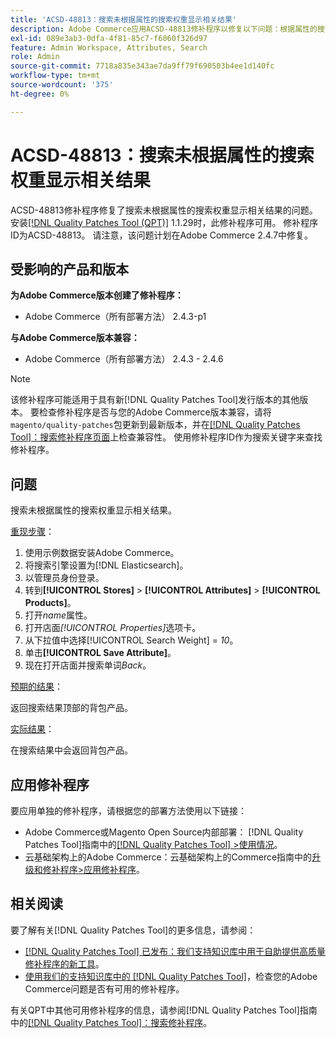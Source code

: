 ```yaml
---
title: 'ACSD-48813：搜索未根据属性的搜索权重显示相关结果'
description: Adobe Commerce应用ACSD-48813修补程序以修复以下问题：根据属性的搜索权重，搜索未显示相关结果。
exl-id: 089e3ab3-0dfa-4f81-85c7-f6060f326d97
feature: Admin Workspace, Attributes, Search
role: Admin
source-git-commit: 7718a835e343ae7da9ff79f690503b4ee1d140fc
workflow-type: tm+mt
source-wordcount: '375'
ht-degree: 0%

---
```


# ACSD-48813：搜索未根据属性的搜索权重显示相关结果

ACSD-48813修补程序修复了搜索未根据属性的搜索权重显示相关结果的问题。 安装[[!DNL Quality Patches Tool (QPT)]](/help/announcements/adobe-commerce-announcements/magento-quality-patches-released-new-tool-to-self-serve-quality-patches.md) 1.1.29时，此修补程序可用。 修补程序ID为ACSD-48813。 请注意，该问题计划在Adobe Commerce 2.4.7中修复。

## 受影响的产品和版本

**为Adobe Commerce版本创建了修补程序：**

* Adobe Commerce（所有部署方法） 2.4.3-p1

**与Adobe Commerce版本兼容：**

* Adobe Commerce（所有部署方法） 2.4.3 - 2.4.6

>[!NOTE]
>
>该修补程序可能适用于具有新[!DNL Quality Patches Tool]发行版本的其他版本。 要检查修补程序是否与您的Adobe Commerce版本兼容，请将`magento/quality-patches`包更新到最新版本，并在[[!DNL Quality Patches Tool]：搜索修补程序页面](https://experienceleague.adobe.com/tools/commerce-quality-patches/index.html)上检查兼容性。 使用修补程序ID作为搜索关键字来查找修补程序。

## 问题

搜索未根据属性的搜索权重显示相关结果。

<u>重现步骤</u>：

1. 使用示例数据安装Adobe Commerce。
1. 将搜索引擎设置为[!DNL Elasticsearch]。
1. 以管理员身份登录。
1. 转到&#x200B;**[!UICONTROL Stores]** > **[!UICONTROL Attributes]** > **[!UICONTROL Products]**。
1. 打开&#x200B;*name*&#x200B;属性。
1. 打开店面&#x200B;*[!UICONTROL Properties]*&#x200B;选项卡。
1. 从下拉值中选择[!UICONTROL Search Weight] = *10*。
1. 单击&#x200B;**[!UICONTROL Save Attribute]**。
1. 现在打开店面并搜索单词&#x200B;*Back*。

<u>预期的结果</u>：

返回搜索结果顶部的背包产品。

<u>实际结果</u>：

在搜索结果中会返回背包产品。

## 应用修补程序

要应用单独的修补程序，请根据您的部署方法使用以下链接：

* Adobe Commerce或Magento Open Source内部部署： [!DNL Quality Patches Tool]指南中的[[!DNL Quality Patches Tool] >使用情况](https://experienceleague.adobe.com/docs/commerce-operations/tools/quality-patches-tool/usage.html)。
* 云基础架构上的Adobe Commerce：云基础架构上的Commerce指南中的[升级和修补程序>应用修补程序](https://experienceleague.adobe.com/docs/commerce-cloud-service/user-guide/develop/upgrade/apply-patches.html)。

## 相关阅读

要了解有关[!DNL Quality Patches Tool]的更多信息，请参阅：

* [[!DNL Quality Patches Tool] 已发布：我们支持知识库中用于自助提供高质量修补程序的新工具](/help/announcements/adobe-commerce-announcements/magento-quality-patches-released-new-tool-to-self-serve-quality-patches.md)。
* [使用我们的支持知识库中的 [!DNL Quality Patches Tool]](/help/support-tools/patches-available-in-qpt-tool/check-patch-for-magento-issue-with-magento-quality-patches.md)，检查您的Adobe Commerce问题是否有可用的修补程序。

有关QPT中其他可用修补程序的信息，请参阅[!DNL Quality Patches Tool]指南中的[[!DNL Quality Patches Tool]：搜索修补程序](https://experienceleague.adobe.com/tools/commerce-quality-patches/index.html)。
